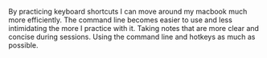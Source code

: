 By practicing keyboard shortcuts I can move around my macbook much more efficiently.
The command line becomes easier to use and less intimidating the more I practice with it.
Taking notes that are more clear and concise during sessions.
Using the command line and hotkeys as much as possible.
